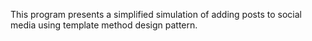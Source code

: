 This program presents a simplified simulation of adding posts to social media using template method design pattern.
